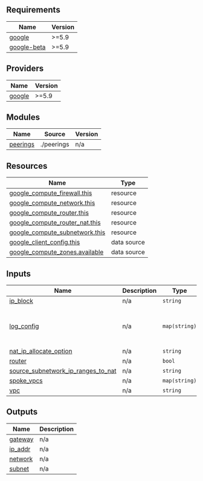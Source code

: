 <!-- BEGIN_TF_DOCS -->
## Requirements

| Name | Version |
|------|---------|
| <a name="requirement_google"></a> [google](#requirement\_google) | >=5.9 |
| <a name="requirement_google-beta"></a> [google-beta](#requirement\_google-beta) | >=5.9 |

## Providers

| Name | Version |
|------|---------|
| <a name="provider_google"></a> [google](#provider\_google) | >=5.9 |

## Modules

| Name | Source | Version |
|------|--------|---------|
| <a name="module_peerings"></a> [peerings](#module\_peerings) | ./peerings | n/a |

## Resources

| Name | Type |
|------|------|
| [google_compute_firewall.this](https://registry.terraform.io/providers/hashicorp/google/latest/docs/resources/compute_firewall) | resource |
| [google_compute_network.this](https://registry.terraform.io/providers/hashicorp/google/latest/docs/resources/compute_network) | resource |
| [google_compute_router.this](https://registry.terraform.io/providers/hashicorp/google/latest/docs/resources/compute_router) | resource |
| [google_compute_router_nat.this](https://registry.terraform.io/providers/hashicorp/google/latest/docs/resources/compute_router_nat) | resource |
| [google_compute_subnetwork.this](https://registry.terraform.io/providers/hashicorp/google/latest/docs/resources/compute_subnetwork) | resource |
| [google_client_config.this](https://registry.terraform.io/providers/hashicorp/google/latest/docs/data-sources/client_config) | data source |
| [google_compute_zones.available](https://registry.terraform.io/providers/hashicorp/google/latest/docs/data-sources/compute_zones) | data source |

## Inputs

| Name | Description | Type | Default | Required |
|------|-------------|------|---------|:--------:|
| <a name="input_ip_block"></a> [ip\_block](#input\_ip\_block) | n/a | `string` | n/a | yes |
| <a name="input_log_config"></a> [log\_config](#input\_log\_config) | n/a | `map(string)` | <pre>{<br>  "enable": true,<br>  "filter": "ERRORS_ONLY"<br>}</pre> | no |
| <a name="input_nat_ip_allocate_option"></a> [nat\_ip\_allocate\_option](#input\_nat\_ip\_allocate\_option) | n/a | `string` | `"AUTO_ONLY"` | no |
| <a name="input_router"></a> [router](#input\_router) | n/a | `bool` | n/a | yes |
| <a name="input_source_subnetwork_ip_ranges_to_nat"></a> [source\_subnetwork\_ip\_ranges\_to\_nat](#input\_source\_subnetwork\_ip\_ranges\_to\_nat) | n/a | `string` | `"ALL_SUBNETWORKS_ALL_IP_RANGES"` | no |
| <a name="input_spoke_vpcs"></a> [spoke\_vpcs](#input\_spoke\_vpcs) | n/a | `map(string)` | n/a | yes |
| <a name="input_vpc"></a> [vpc](#input\_vpc) | n/a | `string` | n/a | yes |

## Outputs

| Name | Description |
|------|-------------|
| <a name="output_gateway"></a> [gateway](#output\_gateway) | n/a |
| <a name="output_ip_addr"></a> [ip\_addr](#output\_ip\_addr) | n/a |
| <a name="output_network"></a> [network](#output\_network) | n/a |
| <a name="output_subnet"></a> [subnet](#output\_subnet) | n/a |
<!-- END_TF_DOCS -->